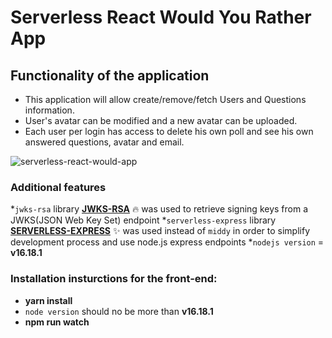 # Serverless React Would You Rather App

## Functionality of the application

- This application will allow create/remove/fetch Users and Questions information.
- User's avatar can be modified and a new avatar can be uploaded.
- Each user per login has access to delete his own poll and see his own answered questions, avatar and email.

![serverless-react-would-app](https://img.shields.io/badge/build--1.0.0-serverless--react--would--app-green)

### Additional features

*`jwks-rsa` library **[JWKS-RSA](https://www.npmjs.com/package/jwks-rsa)** 🔥 was used to retrieve signing keys from a JWKS(JSON Web Key Set) endpoint
*`serverless-express` library **[SERVERLESS-EXPRESS](https://www.npmjs.com/package/@vendia/serverless-express)** ✨ was used  instead of `middy` in order to simplify development process and use node.js express endpoints
*`nodejs version` = **v16.18.1**

### Installation insturctions for the front-end:

- **yarn install**
- `node version` should no be more than **v16.18.1**
- **npm run watch**
